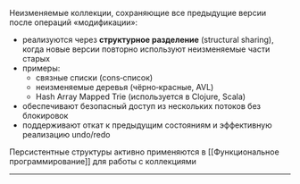 Неизменяемые коллекции, сохраняющие все предыдущие версии после операций «модификации»:

- реализуются через **структурное разделение** (structural sharing), когда новые версии повторно используют неизменяемые части старых  
- примеры:  
	- связные списки (cons‑список)  
	- неизменяемые деревья (чёрно‑красные, AVL)  
	- Hash Array Mapped Trie (используется в Clojure, Scala)  
- обеспечивают безопасный доступ из нескольких потоков без блокировок  
- поддерживают откат к предыдущим состояниям и эффективную реализацию undo/redo  

Персистентные структуры активно применяются в [[Функциональное программирование]] для работы с коллекциями

---

